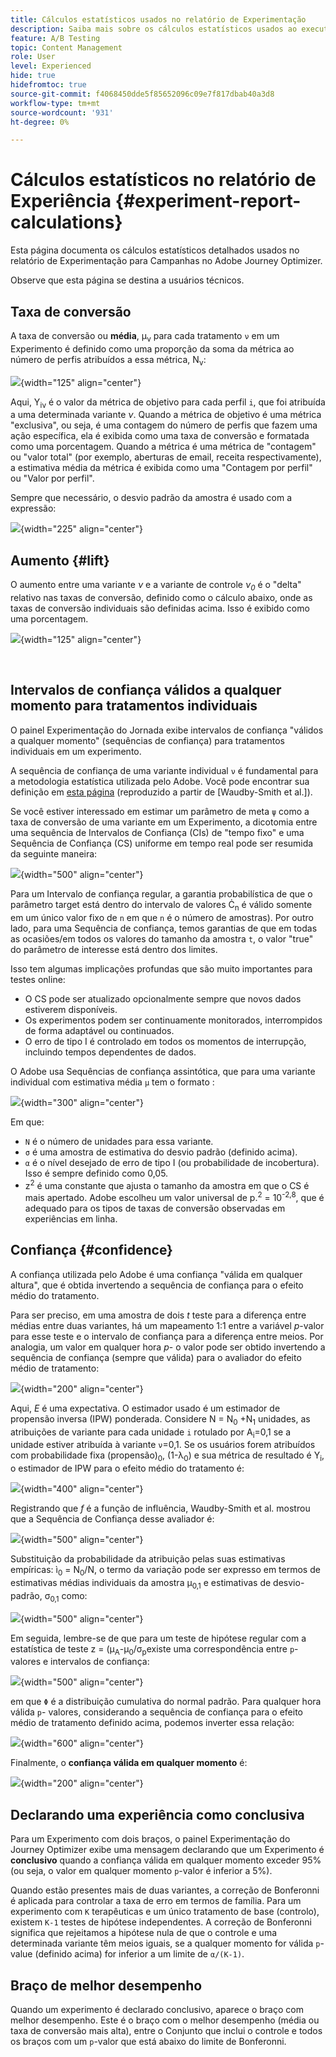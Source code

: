 ```yaml
---
title: Cálculos estatísticos usados no relatório de Experimentação
description: Saiba mais sobre os cálculos estatísticos usados ao executar relatórios de experiência
feature: A/B Testing
topic: Content Management
role: User
level: Experienced
hide: true
hidefromtoc: true
source-git-commit: f4068450dde5f85652096c09e7f817dbab40a3d8
workflow-type: tm+mt
source-wordcount: '931'
ht-degree: 0%

---
```


# Cálculos estatísticos no relatório de Experiência {#experiment-report-calculations}

Esta página documenta os cálculos estatísticos detalhados usados no relatório de Experimentação para Campanhas no Adobe Journey Optimizer.

Observe que esta página se destina a usuários técnicos.

## Taxa de conversão

A taxa de conversão ou **média**, μ<sub>ν</sub> para cada tratamento `ν` em um Experimento é definido como uma proporção da soma da métrica ao número de perfis atribuídos a essa métrica, N<sub>ν</sub>:

![](assets/statistical_1.png){width="125" align="center"}

Aqui, Y<sub>iν</sub> é o valor da métrica de objetivo para cada perfil `i`, que foi atribuída a uma determinada variante *ν*. Quando a métrica de objetivo é uma métrica &quot;exclusiva&quot;, ou seja, é uma contagem do número de perfis que fazem uma ação específica, ela é exibida como uma taxa de conversão e formatada como uma porcentagem. Quando a métrica é uma métrica de &quot;contagem&quot; ou &quot;valor total&quot; (por exemplo, aberturas de email, receita respectivamente), a estimativa média da métrica é exibida como uma &quot;Contagem por perfil&quot; ou &quot;Valor por perfil&quot;.

Sempre que necessário, o desvio padrão da amostra é usado com a expressão:

![](assets/statistical_2.png){width="225" align="center"}

## Aumento {#lift}

O aumento entre uma variante  *ν* e a variante de controle  *ν<sub>0</sub>* é o &quot;delta&quot; relativo nas taxas de conversão, definido como o cálculo abaixo, onde as taxas de conversão individuais são definidas acima. Isso é exibido como uma porcentagem.

![](assets/statistical_3.png){width="125" align="center"}

</br>

## Intervalos de confiança válidos a qualquer momento para tratamentos individuais

O painel Experimentação do Jornada exibe intervalos de confiança &quot;válidos a qualquer momento&quot; (sequências de confiança) para tratamentos individuais em um experimento.

A sequência de confiança de uma variante individual `ν` é fundamental para a metodologia estatística utilizada pelo Adobe. Você pode encontrar sua definição em [esta página](https://doi.org/10.48550/arXiv.2103.06476) (reproduzido a partir de [Waudby-Smith et al.]).

Se você estiver interessado em estimar um parâmetro de meta `ψ` como a taxa de conversão de uma variante em um Experimento, a dicotomia entre uma sequência de Intervalos de Confiança (CIs) de &quot;tempo fixo&quot; e uma Sequência de Confiança (CS) uniforme em tempo real pode ser resumida da seguinte maneira:

![](assets/statistical_4.png){width="500" align="center"}

Para um Intervalo de confiança regular, a garantia probabilística de que o parâmetro target está dentro do intervalo de valores Ċ<sub>n</sub> é válido somente em um único valor fixo de `n` em que `n` é o número de amostras). Por outro lado, para uma Sequência de confiança, temos garantias de que em todas as ocasiões/em todos os valores do tamanho da amostra `t`, o valor &quot;true&quot; do parâmetro de interesse está dentro dos limites.

Isso tem algumas implicações profundas que são muito importantes para testes online:

* O CS pode ser atualizado opcionalmente sempre que novos dados estiverem disponíveis.
* Os experimentos podem ser continuamente monitorados, interrompidos de forma adaptável ou continuados.
* O erro de tipo I é controlado em todos os momentos de interrupção, incluindo tempos dependentes de dados.

O Adobe usa Sequências de confiança assintótica, que para uma variante individual com estimativa média `μ` tem o formato :

![](assets/statistical_5.png){width="300" align="center"}

Em que:

* `N` é o número de unidades para essa variante.
* `σ` é uma amostra de estimativa do desvio padrão (definido acima).
* `α` é o nível desejado de erro de tipo I (ou probabilidade de incobertura). Isso é sempre definido como 0,05.
* z<sup>2</sup> é uma constante que ajusta o tamanho da amostra em que o CS é mais apertado. Adobe escolheu um valor universal de p.<sup>2</sup> = 10<sup>-2,8</sup>, que é adequado para os tipos de taxas de conversão observadas em experiências em linha.

## Confiança {#confidence}

A confiança utilizada pelo Adobe é uma confiança &quot;válida em qualquer altura&quot;, que é obtida invertendo a sequência de confiança para o efeito médio do tratamento.

Para ser preciso, em uma amostra de dois *t* teste para a diferença entre médias entre duas variantes, há um mapeamento 1:1 entre a variável *p*-valor para esse teste e o intervalo de confiança para a diferença entre meios. Por analogia, um valor em qualquer hora *p*- o valor pode ser obtido invertendo a sequência de confiança (sempre que válida) para o avaliador do efeito médio de tratamento:

![](assets/statistical_6.png){width="200" align="center"}

Aqui, *E* é uma expectativa. O estimador usado é um estimador de propensão inversa (IPW) ponderada. Considere N = N<sub>0</sub> +N<sub>1</sub> unidades, as atribuições de variante para cada unidade `i` rotulado por A<sub>i</sub>=0,1 se a unidade estiver atribuída à variante `ν`=0,1. Se os usuários forem atribuídos com probabilidade fixa (propensão)<sub>0</sub>, (1-λ<sub>0</sub>) e sua métrica de resultado é Y<sub>i</sub>, o estimador de IPW para o efeito médio do tratamento é:

![](assets/statistical_12.png){width="400" align="center"}

Registrando que *f* é a função de influência, Waudby-Smith et al. mostrou que a Sequência de Confiança desse avaliador é:

![](assets/statistical_7.png){width="500" align="center"}

Substituição da probabilidade da atribuição pelas suas estimativas empíricas: ì<sub>0</sub> = N<sub>0</sub>/N, o termo da variação pode ser expresso em termos de estimativas médias individuais da amostra μ<sub>0,1</sub> e estimativas de desvio-padrão, σ<sub>0,1</sub> como:

![](assets/statistical_8.png){width="500" align="center"}

Em seguida, lembre-se de que para um teste de hipótese regular com a estatística de teste z = (μ<sub>A</sub>-μ<sub>0</sub>/σ<sub>p</sub>existe uma correspondência entre `p`-valores e intervalos de confiança:

![](assets/statistical_9.png){width="500" align="center"}

em que `Φ` é a distribuição cumulativa do normal padrão. Para qualquer hora válida `p`- valores, considerando a sequência de confiança para o efeito médio de tratamento definido acima, podemos inverter essa relação:

![](assets/statistical_10.png){width="600" align="center"}

Finalmente, o **confiança válida em qualquer momento** é:

![](assets/statistical_11.png){width="200" align="center"}

## Declarando uma experiência como conclusiva

Para um Experimento com dois braços, o painel Experimentação do Journey Optimizer exibe uma mensagem declarando que um Experimento é **conclusivo** quando a confiança válida em qualquer momento exceder 95% (ou seja, o valor em qualquer momento `p`-valor é inferior a 5%).

Quando estão presentes mais de duas variantes, a correção de Bonferonni é aplicada para controlar a taxa de erro em termos de família. Para um experimento com `K` terapêuticas e um único tratamento de base (controlo), existem `K-1` testes de hipótese independentes. A correção de Bonferonni significa que rejeitamos a hipótese nula de que o controle e uma determinada variante têm meios iguais, se a qualquer momento for válida `p`-value (definido acima) for inferior a um limite de `α/(K-1)`.

## Braço de melhor desempenho

Quando um experimento é declarado conclusivo, aparece o braço com melhor desempenho. Este é o braço com o melhor desempenho (média ou taxa de conversão mais alta), entre o Conjunto que inclui o controle e todos os braços com um `p`-valor que está abaixo do limite de Bonferonni.
